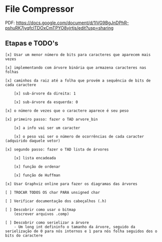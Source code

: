 # File Compressor

PDF:
https://docs.google.com/document/d/1lVG9BgJnDPhR-pshuRK7jyqfclTDOxCmTPYO8vjrtjs/edit?usp=sharing

## Etapas e TODO's

    [x] Usar um menor número de bits para caracteres que aparecem mais vezes
    
    [x] implementando com árvore binária que armazena caracteres nas folhas

    [x] caminhos da raiz até a folha que provém a sequência de bits de cada caractere
        
        [x] sub-árvore da direita: 1

        [x] sub-árvore da esquerda: 0

    [x] o número de vezes que o caractere aparece é seu peso

    [x] primeiro passo: fazer o TAD arvore_bin

	    [x] a info vai ser um caracter

    	[x] o peso vai ser o número de ocorrências de cada caracter (adquirido daquele vetor)
	
    [x] segundo passo: fazer o TAD lista de árvores

        [x] lista encadeada

        [x] função de ordenar

        [x] função de Huffman

    [x] Usar Graphviz online para fazer os diagramas das árvores
    
    [ ] TROCAR TODOS OS char PARA unsigned char

    [ ] Verificar documentação dos cabeçalhos (.h)

    [ ] Descobrir como usar o bitmap
        (escrever arquivos .comp)

    [ ] Descobrir como serielizar a árvore
    	- Um long int defininfo o tamanho da árvore, seguido da serielização de 0 para nós internos e 1 para nós folha seguidos dos o bits do caractere
